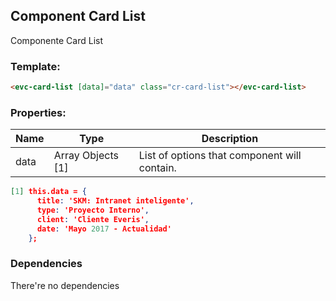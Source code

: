 ## Component Card List
Componente Card List

### Template:
```html
<evc-card-list [data]="data" class="cr-card-list"></evc-card-list>
```
### Properties:
| Name          | Type          | Description  |
| ------------- | ------------- | -------------|
| data   | Array Objects [1]       | List of options that component will contain. |


```json 
[1] this.data = {
      title: 'SKM: Intranet inteligente',
      type: 'Proyecto Interno',
      client: 'Cliente Everis',
      date: 'Mayo 2017 - Actualidad'
    };
```

### Dependencies

There're no dependencies